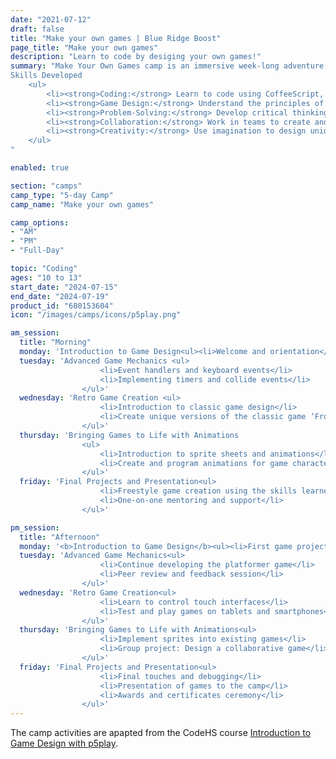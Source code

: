 ```yaml
---
date: "2021-07-12"
draft: false
title: "Make your own games | Blue Ridge Boost"
page_title: "Make your own games"
description: "Learn to code by desiging your own games!"
summary: "Make Your Own Games camp is an immersive week-long adventure where kids aged 10-13 can dive into the exciting world of game design using CodeMonkey's Game Builder course. This camp is designed to teach fundamental coding and game design concepts through engaging, hands-on activities and projects. <br>
Skills Developed
    <ul>
        <li><strong>Coding:</strong> Learn to code using CoffeeScript, a simple yet powerful language.</li>
        <li><strong>Game Design:</strong> Understand the principles of game mechanics, user interface design, and animation.</li>
        <li><strong>Problem-Solving:</strong> Develop critical thinking and problem-solving skills through coding challenges.</li>
        <li><strong>Collaboration:</strong> Work in teams to create and refine game projects.</li>
        <li><strong>Creativity:</strong> Use imagination to design unique games and animations.</li>
    </ul>
"

enabled: true

section: "camps"
camp_type: "5-day Camp"
camp_name: "Make your own games"

camp_options: 
- "AM"
- "PM"
- "Full-Day"

topic: "Coding"
ages: "10 to 13"
start_date: "2024-07-15"
end_date: "2024-07-19"
product_id: "680153604"
icon: "/images/camps/icons/p5play.png"

am_session:
  title: "Morning"
  monday: 'Introduction to Game Design<ul><li>Welcome and orientation</li><li>Introduction to CoffeeScript</li><li>Basic coding exercises</li></ul>'
  tuesday: 'Advanced Game Mechanics <ul>
                    <li>Event handlers and keyboard events</li>
                    <li>Implementing timers and collide events</li>
                </ul>'
  wednesday: 'Retro Game Creation <ul>
                    <li>Introduction to classic game design</li>
                    <li>Create unique versions of the classic game ‘Frogger’</li>
                </ul>'
  thursday: 'Bringing Games to Life with Animations
                <ul>
                    <li>Introduction to sprite sheets and animations</li>
                    <li>Create and program animations for game characters</li>
                </ul>'
  friday: 'Final Projects and Presentation<ul>
                    <li>Freestyle game creation using the skills learned</li>
                    <li>One-on-one mentoring and support</li>
                </ul>'

pm_session:
  title: "Afternoon"
  monday: '<b>Introduction to Game Design</b><ul><li>First game project: Create a simple platformer</li><li>Understanding game mechanics and user interfaces</li></ul>'
  tuesday: 'Advanced Game Mechanics<ul>
                    <li>Continue developing the platformer game</li>
                    <li>Peer review and feedback session</li>
                </ul>'
  wednesday: 'Retro Game Creation<ul>
                    <li>Learn to control touch interfaces</li>
                    <li>Test and play games on tablets and smartphones</li>
                </ul>'
  thursday: 'Bringing Games to Life with Animations<ul>
                    <li>Implement sprites into existing games</li>
                    <li>Group project: Design a collaborative game</li>
                </ul>'
  friday: 'Final Projects and Presentation<ul>
                    <li>Final touches and debugging</li>
                    <li>Presentation of games to the camp</li>
                    <li>Awards and certificates ceremony</li>
                </ul>'
---
```


<div class="container">
The camp activities are apapted from the CodeHS course <a href="https://codehs.com/syllabus/21074">Introduction to Game Design with p5play</a>. 
</div>
